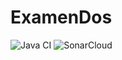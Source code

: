 # ExamenDos
![Java CI](https://github.com/EICH58/ExamenDos/tree/main/.github/workflows/Java%20CI%20with%20Maven/badge.svg)
![SonarCloud](https://sonarcloud.io/api/project_badges/measure?project=EICH58_ExamenDos&metric=alert_status)
